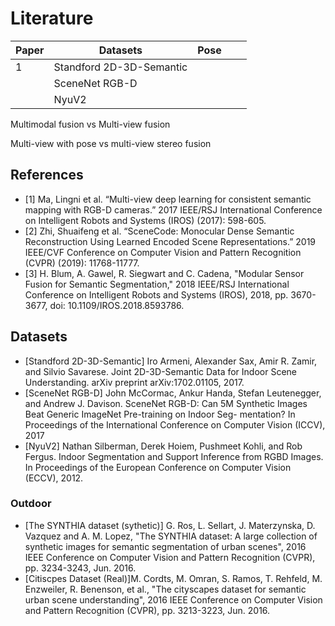 # Literature

| Paper  | Datasets  | Pose  |   |   |
|---|---|---|---|---|
| 1  |Standford 2D-3D-Semantic   |   |   |   |
|   | SceneNet RGB-D  |   |   |   |
|   | NyuV2  |   |   |   |


Multimodal fusion vs Multi-view fusion

Multi-view with pose vs multi-view stereo fusion 



## References 

* [1] Ma, Lingni et al. “Multi-view deep learning for consistent semantic mapping with RGB-D cameras.” 2017 IEEE/RSJ International Conference on Intelligent Robots and Systems (IROS) (2017): 598-605.
* [2] Zhi, Shuaifeng et al. “SceneCode: Monocular Dense Semantic Reconstruction Using Learned Encoded Scene Representations.” 2019 IEEE/CVF Conference on Computer Vision and Pattern Recognition (CVPR) (2019): 11768-11777.
* [3] H. Blum, A. Gawel, R. Siegwart and C. Cadena, "Modular Sensor Fusion for Semantic Segmentation," 2018 IEEE/RSJ International Conference on Intelligent Robots and Systems (IROS), 2018, pp. 3670-3677, doi: 10.1109/IROS.2018.8593786.

## Datasets

* [Standford 2D-3D-Semantic] Iro Armeni, Alexander Sax, Amir R. Zamir, and Silvio Savarese. Joint 2D-3D-Semantic Data for Indoor Scene Understanding. arXiv preprint arXiv:1702.01105, 2017.
* [SceneNet RGB-D] John McCormac, Ankur Handa, Stefan Leutenegger, and 
Andrew J. Davison. SceneNet RGB-D: Can 5M Synthetic
Images Beat Generic ImageNet Pre-training on Indoor Seg-
mentation? In Proceedings of the International Conference
on Computer Vision (ICCV), 2017
* [NyuV2] Nathan Silberman, Derek Hoiem, Pushmeet Kohli, and Rob
Fergus. Indoor Segmentation and Support Inference from
RGBD Images. In Proceedings of the European Conference
on Computer Vision (ECCV), 2012.

### Outdoor
* [The SYNTHIA dataset (sythetic)] G. Ros, L. Sellart, J. Materzynska, D. Vazquez and A. M. Lopez, "The SYNTHIA dataset: A large collection of synthetic images for semantic segmentation of urban scenes", 2016 IEEE Conference on Computer Vision and Pattern Recognition (CVPR), pp. 3234-3243, Jun. 2016.
* [Citiscpes Dataset (Real)]M. Cordts, M. Omran, S. Ramos, T. Rehfeld, M. Enzweiler, R. Benenson, et al., "The cityscapes dataset for semantic urban scene understanding", 2016 IEEE Conference on Computer Vision and Pattern Recognition (CVPR), pp. 3213-3223, Jun. 2016.
